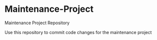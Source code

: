 # Maintenance-Project
Maintenance Project Repository

Use this repository to commit code changes for the maintenance project

